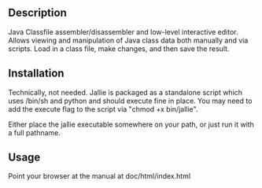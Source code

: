 
## Description

Java Classfile assembler/disassembler and low-level interactive editor. Allows
viewing and manipulation of Java class data both manually and via scripts. Load
in a class file, make changes, and then save the result.


## Installation

Technically, not needed. Jallie is packaged as a standalone script which uses
/bin/sh and python and should execute fine in place.  You may need to add
the execute flag to the script via "chmod +x bin/jallie".

Either place the jallie executable somewhere on your path, or just run it with
a full pathname.


## Usage

Point your browser at the manual at doc/html/index.html
